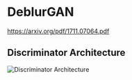# DeblurGAN
https://arxiv.org/pdf/1711.07064.pdf

## Discriminator Architecture

![Discriminator Architecture](https://user-images.githubusercontent.com/53349721/78530733-34169280-77b2-11ea-9143-e042882782de.png)
